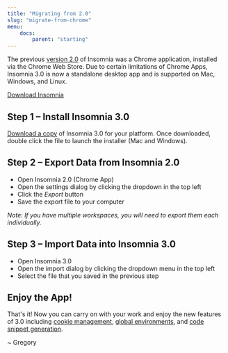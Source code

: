 ```yaml
---
title: "Migrating from 2.0"
slug: "migrate-from-chrome"
menu:
    docs:
        parent: "starting"
---
```


The previous [version 2.0](https://chrome.google.com/webstore/detail/insomnia-rest-client/gmodihnfibbjdecbanmpmbmeffnmloel) 
of Insomnia
was a Chrome application, installed via the Chrome Web Store.
Due to certain limitations of Chrome Apps, Insomnia 3.0 is now a standalone desktop app 
and is supported on Mac, Windows, and Linux.

<p class="center">
<a href="/download" target="_blank" class="button __download-link">Download Insomnia</a>
</p>

## Step 1 – Install Insomnia 3.0

[Download a copy](/download) of Insomnia 3.0 for your platform. Once downloaded, double click
the file to launch the installer (Mac and Windows).

## Step 2 – Export Data from Insomnia 2.0

- Open Insomnia 2.0 (Chrome App)
- Open the settings dialog by clicking the dropdown in the top left
- Click the _Export_ button
- Save the export file to your computer

_Note: If you have multiple workspaces, you will need to export them each individually._


## Step 3 – Import Data into Insomnia 3.0

- Open Insomnia 3.0 
- Open the import dialog by clicking the dropdown menu in the top left
- Select the file that you saved in the previous step


## Enjoy the App!

That's it! Now you can carry on with your work and enjoy the new features of 3.0 including 
[cookie management](/documentation/cookie-management),
[global environments](/documentation/environment-variables), and
[code snippet generation](/documentation/code-snippets).

~ Gregory

